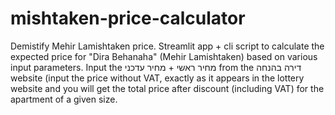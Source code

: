 # mishtaken-price-calculator
Demistify Mehir Lamishtaken price. 
Streamlit app + cli script to calculate the expected price for "Dira Behanaha" (Mehir Lamishtaken) based on various input parameters.
Input the מחיר ראשי + מחיר עדכני from the דירה בהנחה website (input the price without VAT, exactly as it appears in the lottery website and you will get the total price after discount (including VAT) for the apartment of a given size.
